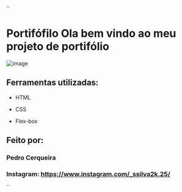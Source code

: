 ``

# Portifófilo Ola bem vindo ao meu projeto de portifólio

![image](https://github.com/user-attachments/assets/c28aa5aa-0698-47ca-af44-07539c7b8d0b)


## Ferramentas utilizadas:

* HTML

* CSS

* Flex-box

## Feito por:

### Pedro Cerqueira 

### Instagram: https://www.instagram.com/_ssilva2k.25/

``

